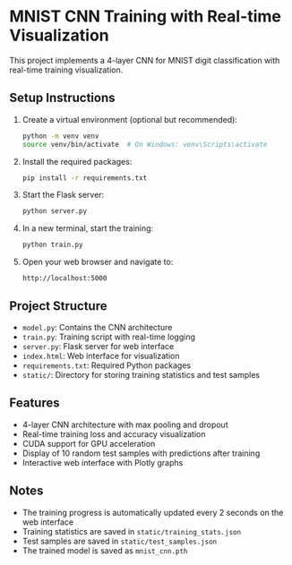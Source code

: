 # MNIST CNN Training with Real-time Visualization

This project implements a 4-layer CNN for MNIST digit classification with real-time training visualization.

## Setup Instructions

1. Create a virtual environment (optional but recommended):
   ```bash
   python -m venv venv
   source venv/bin/activate  # On Windows: venv\Scripts\activate
   ```

2. Install the required packages:
   ```bash
   pip install -r requirements.txt
   ```

3. Start the Flask server:
   ```bash
   python server.py
   ```

4. In a new terminal, start the training:
   ```bash
   python train.py
   ```

5. Open your web browser and navigate to:
   ```
   http://localhost:5000
   ```

## Project Structure

- `model.py`: Contains the CNN architecture
- `train.py`: Training script with real-time logging
- `server.py`: Flask server for web interface
- `index.html`: Web interface for visualization
- `requirements.txt`: Required Python packages
- `static/`: Directory for storing training statistics and test samples

## Features

- 4-layer CNN architecture with max pooling and dropout
- Real-time training loss and accuracy visualization
- CUDA support for GPU acceleration
- Display of 10 random test samples with predictions after training
- Interactive web interface with Plotly graphs

## Notes

- The training progress is automatically updated every 2 seconds on the web interface
- Training statistics are saved in `static/training_stats.json`
- Test samples are saved in `static/test_samples.json`
- The trained model is saved as `mnist_cnn.pth` 